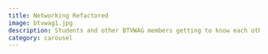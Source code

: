 ```yaml
---
title: Networking Refactored
image: btvwag1.jpg
description: Students and other BTVWAG members getting to know each other
category: carousel
---
```

